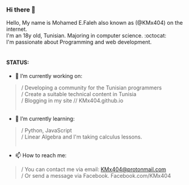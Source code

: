 ### Hi there 👋

<!--
**KMx404/KMx404** is a ✨ _special_ ✨ repository because its `README.md` (this file) appears on your GitHub profile.

Here are some ideas to get you started:

- 🔭 I’m currently working on ...
- 🌱 I’m currently learning ...
- 👯 I’m looking to collaborate on ...
- 🤔 I’m looking for help with ...
- 💬 Ask me about ...
- 📫 How to reach me: ...
- 😄 Pronouns: ...
- ⚡ Fun fact: ...
-->
Hello, My name is Mohamed E.Faleh also known as (@KMx404) on the internet. <br />
I'm an 18y old, Tunisian. Majoring in computer science. :octocat: <br />
I'm passionate about Programming and web development. <br />
<br /> 
#### STATUS: <br />
- 🔭 I’m currently working on: <br />
> / Developing a community for the Tunisian programmers <br />
> / Create a suitable technical content in Tunisia <br />
> / Blogging in my site // KMx404.github.io <br /> <br />

- 🌱 I’m currently learning: <br />
> / Python, JavaScript <br />
> / Linear Algebra and I'm taking calculus lessons. <br /> <br />




- 📫 How to reach me: <br />
> / You can contact me via email: KMx404@protonmail.com <br />
> / Or send a message via Facebook. Facebook.com/KMx404 <br />


